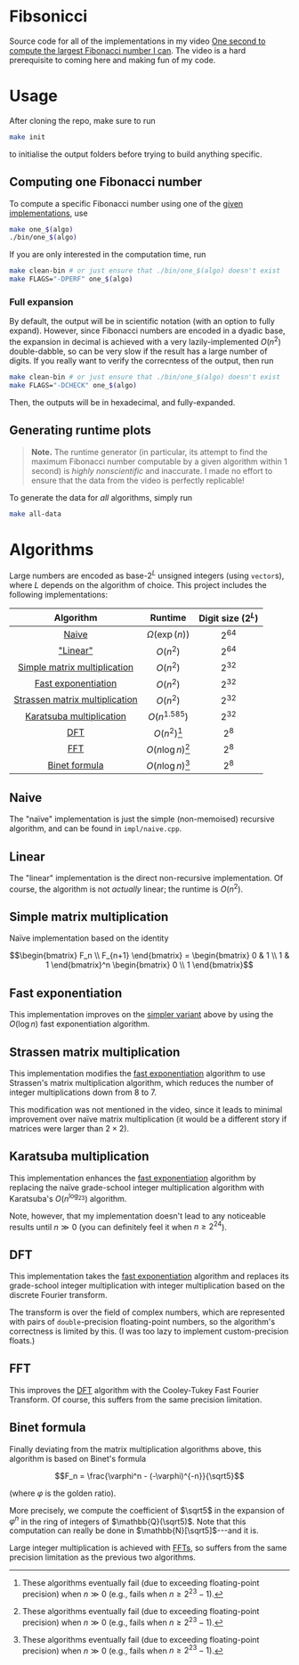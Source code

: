 # Fibsonicci

Source code for all of the implementations in my video [One second to compute the largest Fibonacci number I can](https://youtu.be/KzT9I1d-LlQ).
The video is a hard prerequisite to coming here and making fun of my code.

# Usage

After cloning the repo, make sure to run

```bash
make init
```

to initialise the output folders before trying to build anything specific.

## Computing one Fibonacci number

To compute a specific Fibonacci number using one of the [given implementations](#algorithms), use

```bash
make one_$(algo)
./bin/one_$(algo)
```

If you are only interested in the computation time, run

```bash
make clean-bin # or just ensure that ./bin/one_$(algo) doesn't exist
make FLAGS="-DPERF" one_$(algo)
```

### Full expansion

By default, the output will be in scientific notation (with an option to fully expand).
However, since Fibonacci numbers are encoded in a dyadic base, the expansion in decimal is achieved with a very lazily-implemented $`O(n^2)`$ double-dabble, so can be very slow if the result has a large number of digits.
If you really want to verify the correcntess of the output, then run

```bash
make clean-bin # or just ensure that ./bin/one_$(algo) doesn't exist
make FLAGS="-DCHECK" one_$(algo)
```

Then, the outputs will be in hexadecimal, and fully-expanded.

## Generating runtime plots

> **Note.** The runtime generator (in particular, its attempt to find the maximum Fibonacci number computable by a given algorithm within 1 second) is *highly nonscientific* and inaccurate.
> I made no effort to ensure that the data from the video is perfectly replicable!

To generate the data for *all* algorithms, simply run

```bash
make all-data
```

# Algorithms

Large numbers are encoded as base-$`2^L`$ unsigned integers (using `vector`s), where $`L`$ depends on the algorithm of choice.
This project includes the following implementations:

| Algorithm | Runtime | Digit size ($`2^L`$) |
|:---------:|:-------:|:--------------------:|
| [Naive](#naive) | $`\Omega(\exp(n))`$ | $`2^{64}`$ |
| ["Linear"](#linear) | $`O(n^2)`$ | $`2^{64}`$ |
| [Simple matrix multiplication](#simple-matrix-multiplication) | $`O(n^2)`$ | $`2^{32}`$ |
| [Fast exponentiation](#fast-exponentiation) | $`O(n^2)`$ | $`2^{32}`$ |
| [Strassen matrix multiplication](#strassen-matrix-multiplication) | $`O(n^2)`$ | $`2^{32}`$ |
| [Karatsuba multiplication](#karatsuba-multiplication) | $`O(n^{1.585})`$ | $`2^{32}`$ |
| [DFT](#dft) | $`O(n^2)`$[^1] | $`2^8`$ |
| [FFT](#fft) | $`O(n\log n)`$[^1] | $`2^8`$ |
| [Binet formula](#binet-formula) | $`O(n\log n)`$[^1] | $`2^8`$ |

[^1]: These algorithms eventually fail (due to exceeding floating-point precision) when $`n\gg0`$ (e.g., fails when $`n\geq2^{23}-1`$).


## Naive

The "naïve" implementation is just the simple (non-memoised) recursive algorithm, and can be found in `impl/naive.cpp`.

## Linear

The "linear" implementation is the direct non-recursive implementation.
Of course, the algorithm is not *actually* linear; the runtime is $`O(n^2)`$.

## Simple matrix multiplication

Naïve implementation based on the identity

```math
\begin{bmatrix}
F_n \\ F_{n+1}
\end{bmatrix}
=
\begin{bmatrix}
0 & 1 \\ 1 & 1
\end{bmatrix}^n
\begin{bmatrix}
0 \\ 1
\end{bmatrix}
```

## Fast exponentiation

This implementation improves on the [simpler variant](#simple-matrix-multiplication) above by using the $`O(\log n)`$ fast exponentiation algorithm.

## Strassen matrix multiplication

This implementation modifies the [fast exponentiation](#fast-exponentiation) algorithm to use Strassen's matrix multiplication algorithm, which reduces the number of integer multiplications down from $`8`$ to $`7`$.

This modification was not mentioned in the video, since it leads to minimal improvement over naïve matrix multiplication (it would be a different story if matrices were larger than $`2\times2`$).

## Karatsuba multiplication

This implementation enhances the [fast exponentiation](#fast-exponentiation) algorithm by replacing the naïve grade-school integer multiplication algorithm with Karatsuba's $`O(n^{\log_23})`$ algorithm.

Note, however, that my implementation doesn't lead to any noticeable results until $`n\gg0`$ (you can definitely feel it when $`n\geq2^{24}`$).

## DFT

This implementation takes the [fast exponentiation](#fast-exponentiation) algorithm and replaces its grade-school integer multiplication with integer multiplication based on the discrete Fourier transform.

The transform is over the field of complex numbers, which are represented with pairs of `double`-precision floating-point numbers, so the algorithm's correctness is limited by this.
(I was too lazy to implement custom-precision floats.)

## FFT

This improves the [DFT](#dft) algorithm with the Cooley-Tukey Fast Fourier Transform.
Of course, this suffers from the same precision limitation.

## Binet formula

Finally deviating from the matrix multiplication algorithms above, this algorithm is based on Binet's formula

```math
F_n = \frac{\varphi^n - (-\varphi)^{-n}}{\sqrt5}
```

(where $`\varphi`$ is the golden ratio).

More precisely, we compute the coefficient of $`\sqrt5`$ in the expansion of $`\varphi^n`$ in the ring of integers of $`\mathbb{Q}(\sqrt5)`$.
Note that this computation can really be done in $`\mathbb{N}[\sqrt5]`$---and it is.

Large integer multiplication is achieved with [FFTs](#fft), so suffers from the same precision limitation as the previous two algorithms.
